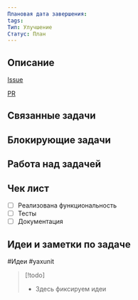```yaml
---
Плановая дата завершения: 
tags: 
Тип: Улучшение
Статус: План
---
```

## Описание

[Issue](https://github.com/bia-technologies/yaxunit/issues)

[PR](https://github.com/bia-technologies/yaxunit/pulls)

## Связанные задачи
## Блокирующие задачи

## Работа над задачей

## Чек лист

- [ ] Реализована функциональность
- [ ] Тесты
- [ ] Документация

## Идеи и заметки по задаче

#Идеи #yaxunit 

> [!todo]
> * Здесь фиксируем идеи